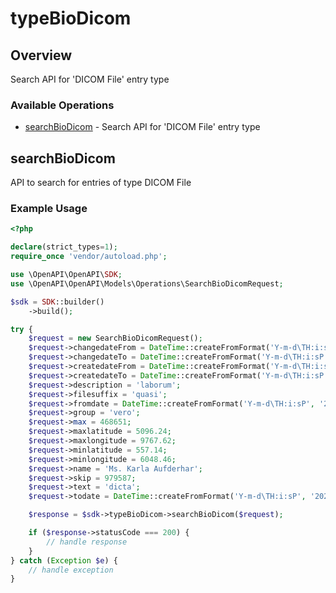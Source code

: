 # typeBioDicom

## Overview

Search API for 'DICOM File' entry type

### Available Operations

* [searchBioDicom](#searchbiodicom) - Search API for 'DICOM File' entry type

## searchBioDicom

API to search for entries of type DICOM File

### Example Usage

```php
<?php

declare(strict_types=1);
require_once 'vendor/autoload.php';

use \OpenAPI\OpenAPI\SDK;
use \OpenAPI\OpenAPI\Models\Operations\SearchBioDicomRequest;

$sdk = SDK::builder()
    ->build();

try {
    $request = new SearchBioDicomRequest();
    $request->changedateFrom = DateTime::createFromFormat('Y-m-d\TH:i:sP', '2021-11-23T05:54:08.890Z');
    $request->changedateTo = DateTime::createFromFormat('Y-m-d\TH:i:sP', '2021-05-11T16:11:54.761Z');
    $request->createdateFrom = DateTime::createFromFormat('Y-m-d\TH:i:sP', '2022-11-26T13:23:33.410Z');
    $request->createdateTo = DateTime::createFromFormat('Y-m-d\TH:i:sP', '2021-04-29T07:12:18.684Z');
    $request->description = 'laborum';
    $request->filesuffix = 'quasi';
    $request->fromdate = DateTime::createFromFormat('Y-m-d\TH:i:sP', '2020-01-27T18:38:42.890Z');
    $request->group = 'vero';
    $request->max = 468651;
    $request->maxlatitude = 5096.24;
    $request->maxlongitude = 9767.62;
    $request->minlatitude = 557.14;
    $request->minlongitude = 6048.46;
    $request->name = 'Ms. Karla Aufderhar';
    $request->skip = 979587;
    $request->text = 'dicta';
    $request->todate = DateTime::createFromFormat('Y-m-d\TH:i:sP', '2022-09-14T21:48:41.971Z');

    $response = $sdk->typeBioDicom->searchBioDicom($request);

    if ($response->statusCode === 200) {
        // handle response
    }
} catch (Exception $e) {
    // handle exception
}
```
